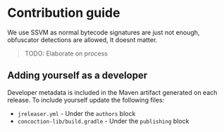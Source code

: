 # Contribution guide

We use SSVM as normal bytecode signatures are just not enough, obfuscator detections are allowed, It doesnt matter.
> TODO: Elaborate on process

## Adding yourself as a developer

Developer metadata is included in the Maven artifact generated on each release.
To include yourself update the following files:

- `jreleaser.yml` - Under the `authors` block
- `concoction-lib/build.gradle` - Under the `publishing` block
